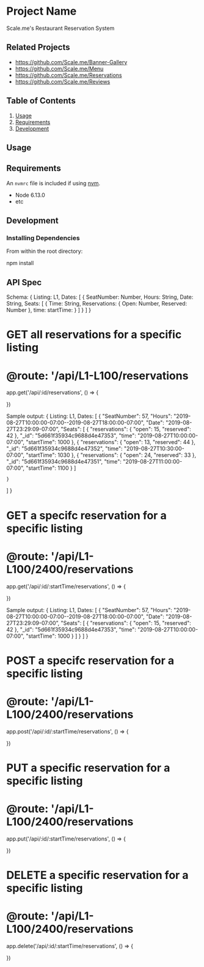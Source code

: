 # Project Name

Scale.me's Restaurant Reservation System

## Related Projects

  - https://github.com/Scale.me/Banner-Gallery
  - https://github.com/Scale.me/Menu
  - https://github.com/Scale.me/Reservations
  - https://github.com/Scale.me/Reviews

## Table of Contents

1. [Usage](#Usage)
1. [Requirements](#requirements)
1. [Development](#development)

## Usage



## Requirements

An `nvmrc` file is included if using [nvm](https://github.com/creationix/nvm).

- Node 6.13.0
- etc

## Development

### Installing Dependencies

From within the root directory:

npm install

## API Spec

Schema:
{
  Listing: L1,
  Dates: [
   {
      SeatNumber: Number,
      Hours: String,
      Date: String,
      Seats: [
        {
          Time: String,
          Reservations: {
            Open: Number,
            Reserved: Number
          },
          time:
          startTime:
        }
      ]
    }
  ]
}

# GET all reservations for a specific listing
# @route: '/api/L1-L100/reservations
app.get('/api/:id/reservations', () => {

})

Sample output:
{
  Listing: L1,
  Dates: [
   {
     "SeatNumber": 57,
       "Hours": "2019-08-27T10:00:00-07:00--2019-08-27T18:00:00-07:00",
       "Date": "2019-08-27T23:29:09-07:00”,
       "Seats": [
           {
               "reservations": {
                   "open": 15,
                   "reserved": 42
               },
               "_id": "5d661f35934c9688d4e47353",
               "time": "2019-08-27T10:00:00-07:00",
               "startTime": 1000
           },
           {
               "reservations": {
                   "open": 13,
                   "reserved": 44
               },
               "_id": "5d661f35934c9688d4e47352",
               "time": "2019-08-27T10:30:00-07:00",
               "startTime": 1030
           },
           {
               "reservations": {
                   "open": 24,
                   "reserved": 33
               },
               "_id": "5d661f35934c9688d4e47351",
               "time": "2019-08-27T11:00:00-07:00",
               "startTime": 1100
           }
         ]

    }
  ]
}

# GET a specifc reservation for a specific listing
# @route: '/api/L1-L100/2400/reservations

app.get('/api/:id/:startTime/reservations', () => {

})

Sample output:
{
  Listing: L1,
  Dates: [
   {
     "SeatNumber": 57,
       "Hours": "2019-08-27T10:00:00-07:00--2019-08-27T18:00:00-07:00",
       "Date": "2019-08-27T23:29:09-07:00”,
       "Seats": [
           {
               "reservations": {
                   "open": 15,
                   "reserved": 42
               },
               "_id": "5d661f35934c9688d4e47353",
               "time": "2019-08-27T10:00:00-07:00",
               "startTime": 1000
           }
         ]
    }
  ]
}

# POST a specifc reservation for a specific listing
# @route: '/api/L1-L100/2400/reservations

app.post('/api/:id/:startTime/reservations', () => {

})

# PUT a specific reservation for a specific listing
# @route: '/api/L1-L100/2400/reservations

app.put('/api/:id/:startTime/reservations', () => {

})

# DELETE a specific reservation for a specific listing
# @route: '/api/L1-L100/2400/reservations

app.delete('/api/:id/:startTime/reservations', () => {

})







